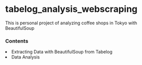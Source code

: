 # tabelog_analysis_webscraping
This is personal project of analyzing coffee shops in Tokyo with BeautifulSoup 


### Contents
<li>Extracting Data with BeautifulSoup from Tabelog</li>
<li>Data Analysis</li>
